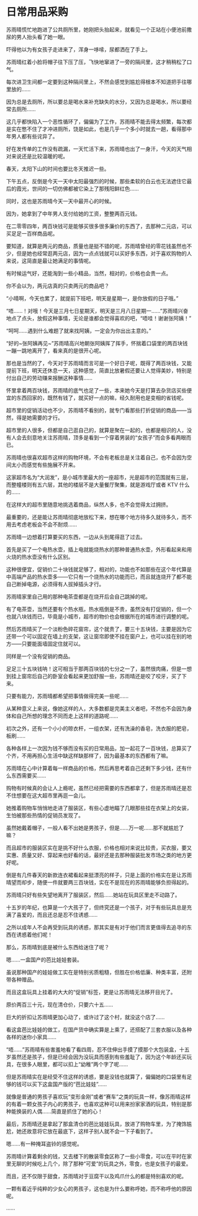 # 日常用品采购

苏雨晴慌忙地跑进了公共厕所里，她刚把头抬起来，就看见一个正站在小便池前撒尿的男人抬头看了她一眼。

吓得他以为有女孩子走进来了，浑身一哆嗦，尿都洒在了手上。

苏雨晴红着小脸将帽子往下压了压，飞快地窜进了一旁的隔间里，这才稍稍松了口气。

每次进卫生间都一定要到这种隔间里上，不然会感觉到尴尬得根本不知道把手往哪里放的……

因为总是去厕所，所以要总是喝水来补充缺失的水分，又因为总是喝水，所以要经常去厕所……

这几乎都快陷入一个恶性循环了，偏偏为了工作，苏雨晴不能去得太频繁，每次都是实在憋不住了才冲进厕所，饶是如此，也是几乎一个多小时就去一趟，看得那中年男人都有些诧异了。

好在发传单的工作没有疏漏，一天忙活下来，苏雨晴也出了一身汗，今天的天气相对来说还是比较温暖的呢。

春天，太阳下山的时间也要比冬天推迟一些。

下午五点，反倒是今天一天中太阳最强烈的时候，那些柔软的白云也无法遮住它最后的霞光，世间的一切仿佛都被它染上了那残阳鲜红色……

同时，这也是苏雨晴今天一天中最开心的时候。

因为，她拿到了中年男人支付给她的工资，整整两百元钱。

在二零零四年，两百块钱可是能够买很多很多廉价的东西了，去那种二元店，可以买足足一百样商品呢。

要知道，就算是两元的商品，质量也是挺不错的呢，苏雨晴曾经的零花钱虽然也不少，但是她也经常逛两元店，因为一点点钱就可以买好多东西，对于喜欢购物的人来说，这简直是最让她满足的事情呢。

有时候运气好，还能淘到一些小精品，当然，相对的，价格也会贵一点。

你不会以为，两元店真的只卖两元的商品吧？

“小晴啊，今天也累了，就提前下班吧，明天是星期一，是你放假的日子哦。”

“唔……！对哦！今天是三月七日星期天，明天是三月八日星期一……”苏雨晴兴奋地点了点头，放假这种事情，无论是谁都会觉得喜欢的吧，“唔哇！谢谢张阿姨！”

“呵呵……遇到什么难题了就来找阿姨，一定会为你出出主意的。”

“好的~张阿姨再见~”苏雨晴高兴地朝张阿姨挥了挥手，怀揣着口袋里的两百块钱一蹦一跳地离开了，看来真的是很开心呢。

那也是当然的了，今天对于苏雨晴而言可是一个好日子呢，既得了两百块钱，又能提前下班，明天还休息一天，这种感觉，简直比放暑假还要让人觉得美妙，特别是付出自己的劳动赚来报酬这种事情……

怀里拿着两百块钱，苏雨晴的底气也足了一些，本来她今天是打算去杂货店买些便宜的东西回家的，既然有钱了，就买好一点的嘛，经久耐用也是变相的省钱呢。

超市里的促销活动也不少，苏雨晴不看别的，就专门看那些打折促销的商品——当然，得是她需要的才行。

超市里的人很多，但都是自己逛自己的，就算是聚在一起的，也都是相识的人，没有人会去刻意地关注苏雨晴，顶多是看到一个穿着男装的“女孩子”而会多看两眼而已。

苏雨晴也很喜欢超市这样的购物环境，不会有老板总是关注着自己，也不会因为空间太小而感觉有些施展不开来。

这家超市名为“大润发”，是小城市里最大的一座超市，光是超市的范围就有三层，而整幢楼则有五六层，其他的楼层不是大量餐厅聚集，就是游戏厅或者 KTV 什么的……

在这样大的超市里随意地挑选着商品，纵然人多，也不会觉得太过拥挤。

最重要的，还是能让苏雨晴彻底地放松下来，想在哪个地方待多久就待多久，而不用去考虑老板会不会不耐烦……

苏雨晴一边想着打算要买的东西，一边从头到尾得逛了过去。

首先是买了一个电热水壶，插上电就能烧热水的那种普通热水壶，外形看起来和用火烧的热水壶没有什么区别。

这种很便宜，促销价二十块钱就足够了，相对的，功能也不如那些在这个年代算是中高端产品的热水壶多——它只有一个烧热水的功能而已，而且就连烧开了都不能自己断掉电源，必须得有人拔掉插头才行。

苏雨晴家里自己用的那种电茶壶都是在烧开后会自己跳掉的呢。

有了电茶壶，当然还要有个热水瓶，热水瓶倒是不贵，虽然没有打促销的，但一个也就八块钱而已，毕竟是小城市，超市的物价也会根据所在的城市进行调整的呢。

然后苏雨晴买了一个淡粉色碎花窗帘，这个就贵了，要三十五块钱，主要是因为它还带一个可以固定在墙上的支架，这让窗帘即使不挂在窗户上，也可以挂在别的地方——只要能面墙固定住就可以。

同样是一个没有促销的商品。

足足三十五块钱呐！这可相当于那两百块钱的七分之一了，虽然很肉痛，但是一想到挂上窗帘后自己的卧室会看起来更加舒服一些，苏雨晴还是咬了咬牙，买了下来。

只要有能力，苏雨晴都希望把事情做得完美一些呢……

从某种意义上来说，像她这样的人，大多数都是完美主义者吧，不然也不会因为身体和自己所想的理念不同而走上这样的道路呢……

初次之外，还有一个小小的晾衣杆，一组衣架，还有洗澡的香皂，洗衣服的肥皂，板刷……

各种各样上一次因为钱不够而没有买的日常用品，加一起花了一百块钱，总算买了个齐，不用再担心生活中缺这样缺那样了，因为最基本的东西都有了嘛。

苏雨晴在心中计算着每一样商品的价格，然后再思考着自己还剩下多少钱，还有什么东西需要买……

购物有时候真的会让人上瘾呢，虽然已经把需要的东西都拿了，但是苏雨晴还是忍不住想要在这大超市里再逛一会儿。

她推着购物车悄悄地走进了服装区，有些心虚地瞄了几眼那些挂在衣架上的女装，生怕被那些热情的促销员发现了。

虽然她戴着帽子，一般人看不出她是男孩子，但是……万一呢……那不就尴尬了嘛？

而且超市的服装区实在是挑不好什么衣服，价格也相对来说比较贵，买衣服，要又实惠、质量又好、穿起来也好看的话，最好还是去那种服装批发市场之类的地方更好呢。

倒是有几件春天的新款连衣裙看起来挺漂亮的样子，只是上面的价格实在是让苏雨晴望而却步，随便一件就要两三百块钱，实在不是现在的苏雨晴能够负担得起的。

苏雨晴只好有些失望地离开了服装区，然后……她站在玩具区里走不动路了。

十五岁的年纪，也算是一个大孩子了，但终究还是一个孩子，对于有些玩具总是充满了喜爱的，而且还总是忍不住诱惑……

之所以成年人不会再受到玩具的诱惑，那其实是有对于他们而言更值得去追寻的东西在诱惑着他们呢！

那么，苏雨晴到底是被什么东西给迷住了呢？

嗯……一盒国产的芭比娃娃套装。

虽说那种国产的娃娃做工实在是特别劣质粗糙，但胜在价格低廉、种类丰富，还附带各种赠品。

而且这盒玩具上挂着的大大的“促销”标签，更是让苏雨晴无法移开目光了。

原价两百三十元，现在清仓价，只要六十五……

巨大的折扣让苏雨晴更加心动了，或许过了这个村，就没这个店了……

看这盒芭比娃娃的做工，在国产货中确实算是上乘了，还搭配了三套衣服以及各种各样的迷你小家具……

“唔……”苏雨晴有些害羞地看了看四周，忍不住伸出手摸了摸那个大包装盒，十五岁虽然还是孩子，但是已经会因为没玩具而感到有些羞耻了，因为这个年龄还买玩具，在很多人眼里，都可以扣上“幼稚”两个字了呢……

但是苏雨晴实在是经受不住这样的诱惑，要是没钱也就算了，偏偏她的口袋里有足够的钱可以买下这盒国产版的“芭比娃娃”……

就像是普通的男孩子喜欢玩“变形金刚”或者“赛车”之类的玩具一样，像苏雨晴这样的有着一颗女孩子内心的男孩子，也喜欢这种可以用来扮家家酒的玩具，特别是那种能换装的人偶……简直是抓住了她的心！

最后，苏雨晴还是拿起了那盒清仓的芭比娃娃玩具，放进了购物车里，为了掩饰尴尬，她还故意将它放在最底下，这样子别人就不会一下子看到了。

嗯……有一种掩耳盗铃的感觉呢。

苏雨晴计算着剩余的钱，又去楼下的散装零食区称了一些小零食，可以在平时在家里无聊的时候吃上几个，除了那种“可爱”的玩具之外，零食，也是女孩子的最爱。

而且，还不仅限于甜食，苏雨晴对于豆腐干以及鸡爪什么的都是特别喜欢的呢。

一颗有着近乎纯粹的少女心的男孩子，这也是为什么要称呼她，而不称呼他的原因呢。

……
